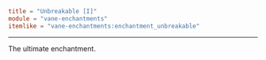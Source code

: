 ```toml
title = "Unbreakable [I]"
module = "vane-enchantments"
itemlike = "vane-enchantments:enchantment_unbreakable"
```
---
The ultimate enchantment.
